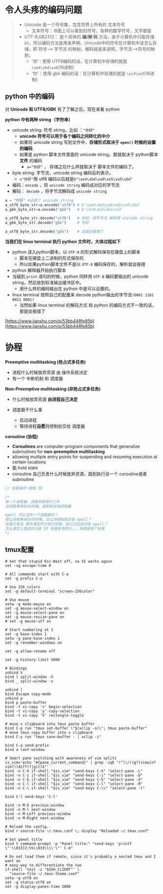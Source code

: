 # 令人头疼的编码问题

> * Unicode 是一个符号集，包含世界上所有的 文本符号
>   * 文本符号：书面上可以看到的符号。各种的数学符号，文字都是
> * UTF-8,GB2312： 是个具体的 **编/解 码** 方法，由于计算机中只能存储 `01`，所以编码方法是用来声明，Unicode中的符号在计算机中该怎么存储，即 符号--> 字节流 的映射。解码就是来说明，字节流-->符号的映射。
>   * '你' : 使用 UTF8编码的话，在计算机中存储的就是 `\xe4\xbd\xa0`(16进制)
>   * '你'：使用 gbk 编码的话：在计算机中存储的就是 `\xc4\xe3`(16进制)



## python 中的编码

对 **Unicode 和 UTF8/GBK** 有了了解之后，现在来看 python



**python 中有两种 string（字符串）**

* unicode string:  符号 string，比如 ：`"你好"`
  * **unicode 符号可以用于各个编码之间转化的中介**
  * 如果将 unicode string 写到文件中，**存储形式取决于 `open()` 时候的设置的编码**
  * 如果是 python 脚本文件里面的 unicode string，那就取决于 python脚本 **文件** 的编码
    * `a="你好"` ， 存储之后什么样就取决于 脚本文件的编码了。
* byte string: 字节流，unicode string 编码后的表示。
  *  `u"你好"`用 utf8 编码以后就是`b"\xe4\xbd\xa0\xe5\xa5\xbd"`
* 编码：`encode` ，将 `unicode string` 编码成对应的字节流
* 解码： `decode` ，将字节流解码成 `unicode string`

```python
a = "你好" #这是个 unicode string
a_utf8_byte_str=a.encode("utf8") # b'\xe4\xbd\xa0\xe5\xa5\xbd'
a_gbk_byte_str=a.encode("gbk")   # b'\xc4\xe3\xba\xc3'

a_utf8_byte_str.decode("utf8")   # 你好，将字节流 解码成 unicode string
a_gbk_byte_str.decode("gbk")     # 你好

a_utf8_byte_str.decode("gbk")    # 这就会报错了
```



**当我们在 linux terminal 执行 python 文件时，大体过程如下**

* python 读入python脚本，以 `UTF-8` 的形式解码保存在硬盘上的脚本
  * 脚本在硬盘上二进制的形式保存的
  * 所以如果python脚本文件不是以 `UTF-8` 编码保存的，解析就会报错
* python 解释器开始执行脚本
* 当碰到 `print` 语句的时候，python 同样用 `UTF-8` 编码要输出的 unicode string，然后放到标准输出缓冲区中。
  * 用什么样的编码输出在 python 中是可以设置的。
* linux terminal 按照自己的配置来 decode python输出的字节流`(0001 1101 0011 0001)`
  * 当然如果 linux terminal 的解码方式 和 python 的编码方式不一致的话，那就会报错了


[https://www.jianshu.com/p/53bb448fe85b](https://www.jianshu.com/p/53bb448fe85b)


# 协程

**Preemptive multitasking (抢占式多任务)**

* 进程什么时候放弃资源 由 操作系统决定
* 有一个 中断机制 和 调度器



**Non-Preemptive multitasking (非抢占式多任务)**

* 什么时候放弃资源 **由进程自己决定**


* 调度器干什么事
  * 启动进程
  * 等待进程**自愿**将控制权交给 调度器



**coroutine (协程)**

* **Coroutines** are computer-program components that generalize subroutines for **non-preemptive multitasking**
* allowing multiple entry points for suspending and resuming execution at certain locations
* 能 hold state
* coroutine 自己负责什么时候放弃资源，跳到执行另一个 coroutine或者subroutine



```c++
// 协程操作 网络 IO

/*
有一个调度器，调度协程进行工作
当协程等待IO的时候，控制权交给控制器

epoll 可以当作一个调度器吗？
那么协程等待IO的时候，怎么将控制权交给 epoll？
还是只有当 条件满足时才执行协程，执行之后自动给 epoll？
怎么感觉上面说的只是 IO 多路复用而已。。。协程是啥个玩意
*/
```


## tmux配置
```
# Set that stupid Esc-Wait off, so VI works again
set -sg escape-time 0

# All commands start with C-a
set -g prefix C-a

# Use 256 colors
set -g default-terminal "screen-256color"

# Use mouse
setw -g mode-mouse on
set -g mouse-select-window on
set -g mouse-select-pane on
set -g mouse-resize-pane on
# set -g mouse-utf on

# Start numbering at 1
set -g base-index 1
setw -g pane-base-index 1
set -g renumber-windows on

set -g allow-rename off

set -g history-limit 5000

# Bindings
unbind %
bind | split-window -h
bind _ split-window -v

unbind [
bind Escape copy-mode
unbind p
bind p paste-buffer
bind -t vi-copy 'v' begin-selection
bind -t vi-copy 'y' copy-selection
bind -t vi-copy 'V' rectangle-toggle

# move x clipboard into tmux paste buffer
bind C-p run "tmux set-buffer \"$(xclip -o)\"; tmux paste-buffer"
# move tmux copy buffer into x clipboard
bind C-y run "tmux save-buffer - | xclip -i"

bind C-a send-prefix
bind a last-window

# Smart pane switching with awareness of vim splits
is_vim='echo "#{pane_current_command}" | grep -iqE "(^|\/)(g?(view|n?vim?)(diff)?|git)$"'
bind -n C-h if-shell "$is_vim" "send-keys C-h" "select-pane -L"
bind -n C-j if-shell "$is_vim" "send-keys C-j" "select-pane -D"
bind -n C-k if-shell "$is_vim" "send-keys C-k" "select-pane -U"
bind -n C-l if-shell "$is_vim" "send-keys C-l" "select-pane -R"
bind -n C-\ if-shell "$is_vim" "send-keys C-\\" "select-pane -l"

bind C-l send-keys 'C-l'

bind -n M-h previous-window
bind -n M-l next-window
bind -n M-Left previous-window
bind -n M-Right next-window

# Reload the config.
bind r source-file ~/.tmux.conf \; display "Reloaded ~/.tmux.conf"

# Set panel title
bind t command-prompt -p "Panel title:" "send-keys 'printf \"'\\033]2;%%\\033\\\\'\"' C-m"

# Do not load them if remote, since it's probably a nested tmux and I want an
# easy way to differentiate the two
if-shell 'test -z "$SSH_CLIENT"' \
  "source-file ~/.tmux-theme.conf"
setw -g utf8 on
set -g status-utf8 on
set -g display-panes-time 2000
```
